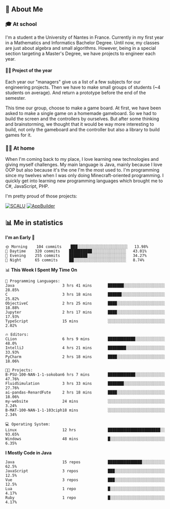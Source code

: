 ## 👀 About Me

### 🎓 At school

I'm a student a the University of Nantes in France. Currently in my first year in a Mathematics and Informatics Bachelor Degree. Until now, my classes are just about algebra and small algorithms. However, being in a special section targeting a Master's Degree, we have projects to engineer each year. 

#### 🔧🔬 Project of the year

Each year our "managers" give us a list of a few subjects for our engineering projects. Then we have to make small groups of students (~4 students on average). And return a prototype before the end of the semester.

This time our group, choose to make a game board. At first, we have been asked to make a single game on a homemade gameboard. So we had to build the screen and the controllers by ourselves. 
But after some thinking and brainstorming, we thought that it would be way more interesting to build, not only the gameboard and the controller but also a library to build games for it.

### 👨‍💻 At home

When I'm coming back to my place, I love learning new technologies and giving myself challenges. My main language is Java, mainly because I love OOP but also because it's the one I'm the most used to. I'm programming since my twelves when I was only doing Minecraft-oriented programming.  I quickly get into learning new programming languages which brought me to C#, JavaScript, PHP. 

I'm pretty proud of those projects:

[![SCALU](https://github-readme-stats.vercel.app/api/pin?username=renardfute&repo=SCALU)](https://github.com/renardfute/scalu)
[![AppBuilder](https://github-readme-stats.vercel.app/api/pin?username=pulsedev2&repo=AppBuilder)](https://github.com/pulsedev2/AppBuilder)

## 📊 Me in statistics
<!--START_SECTION:waka-->
**I'm an Early 🐤** 

```text
🌞 Morning    104 commits    ███░░░░░░░░░░░░░░░░░░░░░░   13.98% 
🌆 Daytime    320 commits    ██████████░░░░░░░░░░░░░░░   43.01% 
🌃 Evening    255 commits    ████████░░░░░░░░░░░░░░░░░   34.27% 
🌙 Night      65 commits     ██░░░░░░░░░░░░░░░░░░░░░░░   8.74%

```


📊 **This Week I Spent My Time On** 

```text
💬 Programming Languages: 
Java                     3 hrs 41 mins       ███████░░░░░░░░░░░░░░░░░░   28.85% 
C                        3 hrs 18 mins       ██████░░░░░░░░░░░░░░░░░░░   25.82% 
ObjectiveC               2 hrs 25 mins       ████░░░░░░░░░░░░░░░░░░░░░   18.88% 
Jupyter                  2 hrs 17 mins       ████░░░░░░░░░░░░░░░░░░░░░   17.93% 
TypeScript               15 mins             ░░░░░░░░░░░░░░░░░░░░░░░░░   2.02%

🔥 Editors: 
CLion                    6 hrs 9 mins        ████████████░░░░░░░░░░░░░   48.0% 
IntelliJ                 4 hrs 21 mins       ████████░░░░░░░░░░░░░░░░░   33.93% 
PyCharm                  2 hrs 18 mins       ████░░░░░░░░░░░░░░░░░░░░░   18.06%

🐱‍💻 Projects: 
B-PSU-100-NAN-1-1-sokoban6 hrs 7 mins        ████████████░░░░░░░░░░░░░   47.76% 
FluidSimulation          3 hrs 33 mins       ███████░░░░░░░░░░░░░░░░░░   27.76% 
ai-pandas-RenardFute     2 hrs 18 mins       ████░░░░░░░░░░░░░░░░░░░░░   18.06% 
my-website               24 mins             ░░░░░░░░░░░░░░░░░░░░░░░░░   3.24% 
B-MAT-100-NAN-1-1-103ciph18 mins             ░░░░░░░░░░░░░░░░░░░░░░░░░   2.34%

💻 Operating System: 
Linux                    12 hrs              ███████████████████████░░   93.65% 
Windows                  48 mins             █░░░░░░░░░░░░░░░░░░░░░░░░   6.35%

```

**I Mostly Code in Java** 

```text
Java                     15 repos            ███████████████░░░░░░░░░░   62.5% 
JavaScript               3 repos             ███░░░░░░░░░░░░░░░░░░░░░░   12.5% 
Vue                      3 repos             ███░░░░░░░░░░░░░░░░░░░░░░   12.5% 
Lua                      1 repo              █░░░░░░░░░░░░░░░░░░░░░░░░   4.17% 
Ruby                     1 repo              █░░░░░░░░░░░░░░░░░░░░░░░░   4.17%

```



<!--END_SECTION:waka-->

